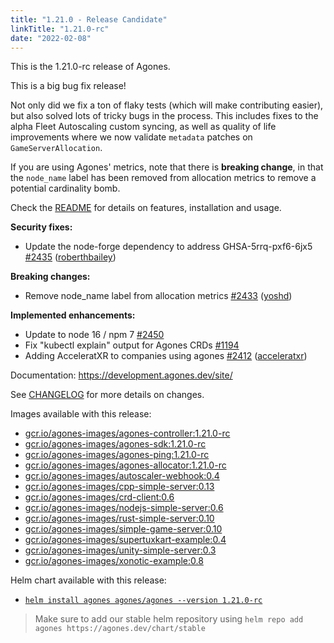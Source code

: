 ```yaml
---
title: "1.21.0 - Release Candidate"
linkTitle: "1.21.0-rc"
date: "2022-02-08"
---
```

This is the 1.21.0-rc release of Agones.

This is a big bug fix release!

Not only did we fix a ton of flaky tests (which will make contributing easier), but also solved lots of tricky bugs in the process. This includes fixes to the alpha Fleet Autoscaling custom syncing, as well as quality of life improvements where we now validate `metadata` patches on `GameServerAllocation`.

If you are using Agones' metrics, note that there is **breaking change**, in that the `node_name` label has been removed from allocation metrics to remove a potential cardinality bomb.

Check the <a href="https://github.com/googleforgames/agones/tree/release-1.21.0-rc" data-proofer-ignore>README</a> for details on features, installation and usage.

**Security fixes:**

- Update the node-forge dependency to address GHSA-5rrq-pxf6-6jx5 [\#2435](https://github.com/googleforgames/agones/pull/2435) ([roberthbailey](https://github.com/roberthbailey))

**Breaking changes:**

- Remove node\_name label from allocation metrics [\#2433](https://github.com/googleforgames/agones/pull/2433) ([yoshd](https://github.com/yoshd))

**Implemented enhancements:**

- Update to node 16 / npm 7 [\#2450](https://github.com/googleforgames/agones/issues/2450)
- Fix "kubectl explain" output for Agones CRDs [\#1194](https://github.com/googleforgames/agones/issues/1194)
- Adding AcceleratXR to companies using agones [\#2412](https://github.com/googleforgames/agones/pull/2412) ([acceleratxr](https://github.com/acceleratxr))

Documentation: https://development.agones.dev/site/

See <a href="https://github.com/googleforgames/agones/blob/release-1.21.0-rc/CHANGELOG.md" data-proofer-ignore>CHANGELOG</a> for more details on changes.

Images available with this release:

- [gcr.io/agones-images/agones-controller:1.21.0-rc](https://gcr.io/agones-images/agones-controller:1.21.0-rc)
- [gcr.io/agones-images/agones-sdk:1.21.0-rc](https://gcr.io/agones-images/agones-sdk:1.21.0-rc)
- [gcr.io/agones-images/agones-ping:1.21.0-rc](https://gcr.io/agones-images/agones-ping:1.21.0-rc)
- [gcr.io/agones-images/agones-allocator:1.21.0-rc](https://gcr.io/agones-images/agones-allocator:1.21.0-rc)
- [gcr.io/agones-images/autoscaler-webhook:0.4](https://gcr.io/agones-images/autoscaler-webhook:0.4)
- [gcr.io/agones-images/cpp-simple-server:0.13](https://gcr.io/agones-images/cpp-simple-server:0.13)
- [gcr.io/agones-images/crd-client:0.6](https://gcr.io/agones-images/crd-client:0.6)
- [gcr.io/agones-images/nodejs-simple-server:0.6](https://gcr.io/agones-images/nodejs-simple-server:0.6)
- [gcr.io/agones-images/rust-simple-server:0.10](https://gcr.io/agones-images/rust-simple-server:0.10)
- [gcr.io/agones-images/simple-game-server:0.10](https://gcr.io/agones-images/simple-game-server:0.10)
- [gcr.io/agones-images/supertuxkart-example:0.4](https://gcr.io/agones-images/supertuxkart-example:0.4)
- [gcr.io/agones-images/unity-simple-server:0.3](https://gcr.io/agones-images/unity-simple-server:0.3)
- [gcr.io/agones-images/xonotic-example:0.8](https://gcr.io/agones-images/xonotic-example:0.8)

Helm chart available with this release:

- <a href="https://agones.dev/chart/stable/agones-1.21.0-rc.tgz" data-proofer-ignore>
  <code>helm install agones agones/agones --version 1.21.0-rc</code></a>

> Make sure to add our stable helm repository using `helm repo add agones https://agones.dev/chart/stable`
